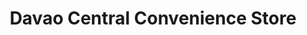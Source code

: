 ---
title: "Davao Central Convenience Store"
url: /davao-city/davao-central-convenience-store/
shop: Lebensmittel
---